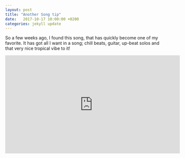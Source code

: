 ```yaml
---
layout: post
title: "Another Song tip"
date:   2017-10-17 10:00:00 +0200
categories: jekyll update
---
```


So a few weeks ago, I found this song, that has quickly become one of my favorite. It has got all I want in a song; chill beats, guitar, up-beat solos and that very nice tropical vibe to it!

<iframe width="560" height="315" src="https://www.youtube.com/embed/dogrAW2o3gk" frameborder="0" allowfullscreen></iframe>
